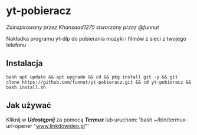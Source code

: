 # yt-pobieracz

*Zainspirowany przez Khansaad1275 stworzony przez @funnut*

Nakładka programu yt-dlp do pobierania muzyki i filmów z sieci z twojego telefonu

## Instalacja

`bash
apt update && apt upgrade && cd && pkg install git -y && git clone https://github.com/funnut/yt-pobieracz.git && cd yt-pobieracz && bash install.sh
`

## Jak używać

Kliknij w ***Udostępnij*** za pomocą ***Termux*** lub uruchom: 'bash ~/bin/termux-url-opener "www.linkdowideo.pl"'

